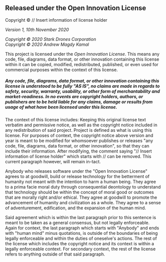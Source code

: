 ## **Released under the Open Innovation License**

Copyright © <YEAR> <COPYRIGHT HOLDER> // Insert information of license holder

*Version 1, 10th November 2020*

*Copyright © 2020 Stark Drones Corporation*  
*Copyright © 2020 Andrew Magdy Kamal*

This project is licensed under the *Open Innovation License*. This means any code, file, diagrams, data format, or other innovation containing this license within it can be copied, modified, redistributed, published, or even used for commercial purposes within the context of this license. 

##### Any code, file, diagrams, data format, or other innovation containing this license is understood to be fully "AS IS", no claims are made in regards to safety, security, warranty, usability, or other form of merchantability and market-readiness. In no events are copyright holders, authors, or publishers are to be held liable for any claims, damage or results from usage of what have been licensed under this license.

The context of this license includes: Keeping this original license text verbatim and permissive notice, as well as the copyright notice included in any redistribution of said project. Project is defined as what is using this license. For purposes of context, the copyright notice above version and year is meant to be modified for whomsoever publishes or releases "any code, file, diagrams, data format, or other innovation", so that they can include their information. After modifying, the comment saying "// Insert information of license holder" which starts with // can be removed. This current paragraph however, will remain in-tact.

Anybody who releases software under the "Open Innovation License" agrees to at goodwill, build or release technology for the betterment of humanity not meant with the intention to harm a human being. They agree to a prima facie moral duty through consequential deontology to understand that technology should be within the concept of moral good or outcomes that are morally right and/or ethical. They agree at goodwill to promote the advancement of humanity and civilization as a whole. They agree to a sense of adventurement, edification, and the expansion of the human mind. 

Said agreement which is within the last paragraph prior to this sentence is meant to be taken as a general consensus, but not legally enforceable. Again for context, the last paragraph which starts with "Anybody" and ends with "human mind" minus quotations, is outside of the boundaries of being legally enforceable and within the duties of oneselve's actions. The rest of the license which includes the copyright notice and its context is within a legally enforceable context. For secondary context, the rest of the license refers to anything outside of that said paragraph.

